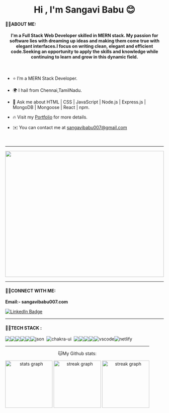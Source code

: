 <h1 align="center">Hi , I'm Sangavi Babu 😊</h1>

 #### 👨‍💻ABOUT ME:
<h4 align="center">
I'm a Full Stack Web Developer skilled in MERN stack. My passion for software lies with dreaming up ideas and making them come true with elegant interfaces.I focus on writing clean, elegant and efficient code.Seeking an opportunity to apply the skills and knowledge while continuing to learn and grow in this dynamic field.</h4>
<br/>

- ⭐ I’m a MERN Stack Developer.
 
- 🌍  I hail from Chennai,TamilNadu.
  
- 💬 Ask me about HTML | CSS | JavaScript | Node.js | Express.js | MongoDB | Mongoose | React | npm.

- 🔥  Visit my [Portfolio](https://sangavi002.github.io/Sangavi_Portfolio/) for more details.

- ✉️  You can contact me at [sangavibabu007@gmail.com](mailto:sangavibabu007@gmail.com)
<br />
<hr>

<img align="center" width="100%" height="400px" src="https://github.com/rbhomale17/rbhomale17/assets/121092445/5809b6eb-0447-4f8b-a4e8-4fb8149528ef">

<hr>


 #### 👨‍💻CONNECT WITH ME:

**Email:- sangavibabu007.com**

<p align="left">
 <a href="https://www.linkedin.com/in/sangavi-babu-7a74a0148/">
    <img src="https://img.shields.io/badge/LinkedIn-blue?style=for-the-badge&logo=linkedin&logoColor=white" alt="LinkedIn Badge"/>
  </a>
</p>



<hr>

 #### 👨‍💻TECH STACK :
 
<p>
<div align="center" style="display: flex; flex-wrap: wrap;">
<img src="https://img.shields.io/badge/react-%2320232a.svg?style=for-the-badge&logo=react&logoColor=%2361DAFB" />
<img src="https://img.shields.io/badge/React_Router-CA4245?style=for-the-badge&logo=react-router&logoColor=white" />
<img src="https://img.shields.io/badge/redux-%23593d88.svg?style=for-the-badge&logo=redux&logoColor=white" />
<img src="https://img.shields.io/badge/HTML5-E34F26?style=for-the-badge&logo=html5&logoColor=white" />
<img src="https://img.shields.io/badge/CSS3-1572B6?style=for-the-badge&logo=css3&logoColor=white" />
<img src="https://img.shields.io/badge/json-5E5C5C?style=for-the-badge&logo=json&logoColor=white" alt="json" />&nbsp;&nbsp;
<img src="https://img.shields.io/badge/Chakra--UI-319795?style=for-the-badge&logo=chakra-ui&logoColor=white" alt="chakra-ui" />&nbsp;&nbsp;
<img src="https://img.shields.io/badge/JavaScript-323330?style=for-the-badge&logo=javascript&logoColor=F7DF1E" />
<img src="https://img.shields.io/badge/npm-CB3837?style=for-the-badge&logo=npm&logoColor=white" />
<img src="https://img.shields.io/badge/GitHub-100000?style=for-the-badge&logo=github&logoColor=white" />
<img src="https://img.shields.io/badge/GIT-E44C30?style=for-the-badge&logo=git&logoColor=white" />
<img src="https://img.shields.io/badge/VSCode-0078D4?style=for-the-badge&logo=visual%20studio%20code&logoColor=white" alt="vscode" />
<img src="https://img.shields.io/badge/Netlify-00C7B7?style=for-the-badge&logo=netlify&logoColor=white" alt="netlify" />
<div/>
</p>
  
<hr>

<p align="center">
🐱My Github stats: 
</p>
<div align="center">
  <img src="https://github-readme-stats.vercel.app/api?username=Sangavi002&count_private=true&theme=white" height="150" alt="stats graph"  />
  <img src="https://github-readme-stats.vercel.app/api/top-langs/?username=Sangavi002&layout=compact&theme=white" height="150" alt="streak graph"  />
  <img src="https://github-readme-streak-stats.herokuapp.com/?user=Sangavi002&theme=white&border_radius=6.5&date_format=M%20j%5B%2C%20Y%5D" height="150" alt="streak graph"  />
</div>
<br>
<br>
  <!-- <img  className="github-top-langs" id="github-top-langs"
               src="https://github-readme-stats.vercel.app/api/top-langs/?username=Saurav9284&layout=compact&theme=light&hide_border=true"
              alt="top laguges"
              id="github-top-langs" /> -->
 


